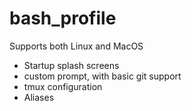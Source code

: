 bash_profile
============

Supports both Linux and MacOS

* Startup splash screens
* custom prompt, with basic git support
* tmux configuration
* Aliases
